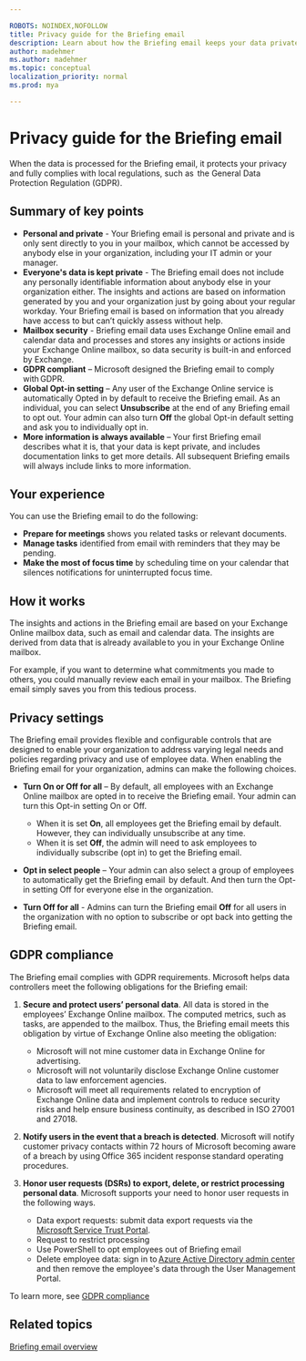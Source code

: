 ```yaml
---

ROBOTS: NOINDEX,NOFOLLOW
title: Privacy guide for the Briefing email
description: Learn about how the Briefing email keeps your data private and secure
author: madehmer
ms.author: madehmer
ms.topic: conceptual
localization_priority: normal 
ms.prod: mya

---
```

# Privacy guide for the Briefing email

When the data is processed for the Briefing email, it protects your privacy and fully complies with local regulations, such as  the General Data Protection Regulation (GDPR).

## Summary of key points

* **Personal and private** - Your Briefing email is personal and private and is only sent directly to you in your mailbox, which cannot be accessed by anybody else in your organization, including your IT admin or your manager.
* **Everyone's data is kept private** - The Briefing email does not include any personally identifiable information about anybody else in your organization either. The insights and actions are based on information generated by you and your organization just by going about your regular workday. Your Briefing email is based on information that you already have access to but can’t quickly assess without help.
* **Mailbox security** - Briefing email data uses Exchange Online email and calendar data and processes and stores any insights or actions inside your Exchange Online mailbox, so data security is built-in and enforced by Exchange.
* **GDPR compliant** – Microsoft designed the Briefing email to comply with GDPR.
* **Global Opt-in setting** – Any user of the Exchange Online service is automatically Opted in by default to receive the Briefing email. As an individual, you can select **Unsubscribe** at the end of any Briefing email to opt out. Your admin can also turn **Off** the global Opt-in default setting and ask you to individually opt in.
* **More information is always available** – Your first Briefing email describes what it is, that your data is kept private, and includes documentation links to get more details. All subsequent Briefing emails will always include links to more information.

## Your experience

You can use the Briefing email to do the following:

* **Prepare for meetings** shows you related tasks or relevant documents.
* **Manage tasks** identified from email with reminders that they may be pending.
* **Make the most of focus time** by scheduling time on your calendar that silences notifications for uninterrupted focus time.

## How it works

The insights and actions in the Briefing email are based on your Exchange Online mailbox data, such as email and calendar data. The insights are derived from data that is already available to you in your Exchange Online mailbox.

For example, if you want to determine what commitments you made to others, you could manually review each email in your mailbox. The Briefing email simply saves you from this tedious process.

## Privacy settings

The Briefing email provides flexible and configurable controls that are designed to enable your organization to address varying legal needs and policies regarding privacy and use of employee data. When enabling the Briefing email for your organization, admins can make the following choices.

* **Turn On or Off for all** – By default, all employees with an Exchange Online mailbox are opted in to receive the Briefing email. Your admin can turn this Opt-in setting On or Off.

  - When it is set **On**, all employees get the Briefing email by default. However, they can individually unsubscribe at any time.
  - When it is set **Off**, the admin will need to ask employees to individually subscribe (opt in) to get the Briefing email.

* **Opt in select people** – Your admin can also select a group of employees to automatically get the Briefing email  by default. And then turn the Opt-in setting Off for everyone else in the organization.
* **Turn Off for all** - Admins can turn the Briefing email **Off** for all users in the organization with no option to subscribe or opt back into getting the Briefing email.

## GDPR compliance

The Briefing email complies with GDPR requirements. Microsoft helps data controllers meet the following obligations for the Briefing email:

1. **Secure and protect users’ personal data**. All data is stored in the employees’ Exchange Online mailbox. The computed metrics, such as tasks, are appended to the mailbox. Thus, the Briefing email meets this obligation by virtue of Exchange Online also meeting the obligation:

   * Microsoft will not mine customer data in Exchange Online for advertising.
   * Microsoft will not voluntarily disclose Exchange Online customer data to law enforcement agencies.
   * Microsoft will meet all requirements related to encryption of Exchange Online data and implement controls to reduce security risks and help ensure business continuity, as described in ISO 27001 and 27018.

2. **Notify users in the event that a breach is detected**. Microsoft will notify customer privacy contacts within 72 hours of Microsoft becoming aware of a breach by using Office 365 incident response standard operating procedures.
3. **Honor user requests (DSRs) to export, delete, or restrict processing personal data**. Microsoft supports your need to honor user requests in the following ways.

   * Data export requests: submit data export requests via the [Microsoft Service Trust Portal](https://servicetrust.microsoft.com/ViewPage/GDPRDSR).
   * Request to restrict processing
   * Use PowerShell to opt employees out of Briefing email
   * Delete employee data: sign in to [Azure Active Directory admin center](https://aad.portal.azure.com/) and then remove the employee's data through the User Management Portal.

To learn more, see [GDPR compliance](https://www.microsoft.com/trustCenter/privacy/gdpr)

## Related topics

[Briefing email overview](be-overview.md)